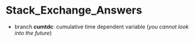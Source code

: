 # Stack_Exchange_Answers

- branch **cumtdc**: cumulative time dependent variable (*you cannot look into the future*)

